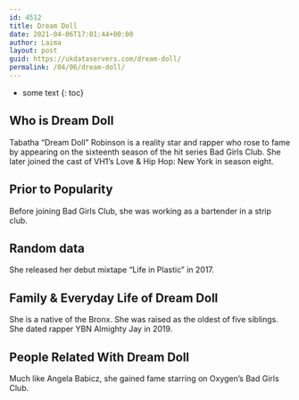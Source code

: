 ```yaml
---
id: 4512
title: Dream Doll
date: 2021-04-06T17:01:44+00:00
author: Laima
layout: post
guid: https://ukdataservers.com/dream-doll/
permalink: /04/06/dream-doll/
---
```


* some text
{: toc}


## Who is Dream Doll
                  
                  
                  
Tabatha &#8220;Dream Doll&#8221; Robinson is a reality star and rapper who rose to fame by appearing on the sixteenth season of the hit series Bad Girls Club. She later joined the cast of VH1&#8217;s Love & Hip Hop: New York in season eight.
                  
              
            
              
            
                
                
                
## Prior to Popularity
                  
                  
                  
Before joining Bad Girls Club, she was working as a bartender in a strip club. 
                  
              
            
              
            
                
                
                
## Random data
                  
                  
                  
She released her debut mixtape &#8220;Life in Plastic&#8221; in 2017. 
                  
              
            
              
            
                
                
                
## Family & Everyday Life of Dream Doll
                  
                  
                  
She is a native of the Bronx. She was raised as the oldest of five siblings. She dated rapper YBN Almighty Jay in 2019.
                  
              
            
              
            
                
                
                
## People Related With Dream Doll
                  
                  
                  
Much like Angela Babicz, she gained fame starring on Oxygen&#8217;s Bad Girls Club. 
                  
              
            
              
            
                
              
            
              
              
            
            
              
            
          
          
          